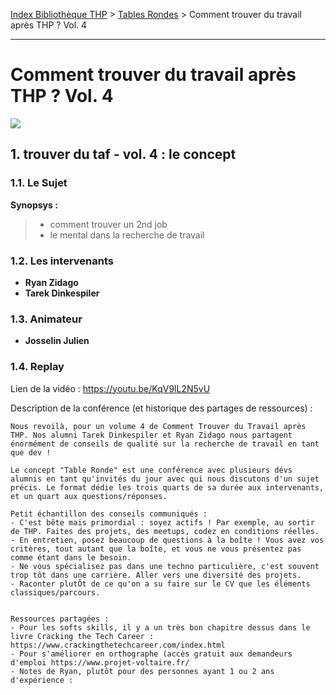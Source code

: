 [Index Bibliothèque THP](https://github.com/TheHackingProject/bibliotheque-THP/wiki) > [Tables Rondes](https://github.com/TheHackingProject/bibliotheque-THP/wiki/tables_rondes) > Comment trouver du travail après THP ? Vol. 4

___

# Comment trouver du travail après THP ? Vol. 4

![](https://picsum.photos/1024/400)


## 1. trouver du taf - vol. 4 : le concept

### 1.1. Le Sujet

**Synopsys :**
>- comment trouver un 2nd job
>- le mental dans la recherche de travail

### 1.2. Les intervenants

- **Ryan Zidago**
- **Tarek Dinkespiler**

### 1.3. Animateur

- **Josselin Julien**

### 1.4. Replay

Lien de la vidéo : https://youtu.be/KqV9lL2N5vU

Description de la conférence (et historique des partages de ressources) :

```
Nous revoilà, pour un volume 4 de Comment Trouver du Travail après THP. Nos alumni Tarek Dinkespiler et Ryan Zidago nous partagent énormément de conseils de qualité sur la recherche de travail en tant que dev !

Le concept "Table Ronde" est une conférence avec plusieurs dévs alumnis en tant qu'invités du jour avec qui nous discutons d'un sujet précis. Le format dédie les trois quarts de sa durée aux intervenants, et un quart aux questions/réponses. 

Petit échantillon des conseils communiqués :
- C'est bête mais primordial : soyez actifs ! Par exemple, au sortir de THP. Faites des projets, des meetups, codez en conditions réelles.
- En entretien, posez beaucoup de questions à la boîte ! Vous avez vos critères, tout autant que la boîte, et vous ne vous présentez pas comme étant dans le besoin. 
- Ne vous spécialisez pas dans une techno particulière, c'est souvent trop tôt dans une carrière. Aller vers une diversité des projets.
- Raconter plutÔt de ce qu'on a su faire sur le CV que les éléments classiques/parcours.


Ressources partagées :
- Pour les softs skills, il y a un très bon chapitre dessus dans le livre Cracking the Tech Career : https://www.crackingthetechcareer.com/index.html
- Pour s'améliorer en orthographe (accès gratuit aux demandeurs d'emploi https://www.projet-voltaire.fr/
- Notes de Ryan, plutôt pour des personnes ayant 1 ou 2 ans d'expérience : 
```